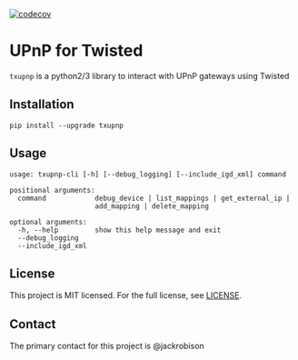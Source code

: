 [![codecov](https://codecov.io/gh/lbryio/txupnp/branch/master/graph/badge.svg)](https://codecov.io/gh/lbryio/txupnp)

# UPnP for Twisted

`txupnp` is a python2/3 library to interact with UPnP gateways using Twisted

## Installation

```
pip install --upgrade txupnp
```

## Usage

```
usage: txupnp-cli [-h] [--debug_logging] [--include_igd_xml] command

positional arguments:
  command            debug_device | list_mappings | get_external_ip |
                     add_mapping | delete_mapping

optional arguments:
  -h, --help         show this help message and exit
  --debug_logging
  --include_igd_xml
```


## License

This project is MIT licensed. For the full license, see [LICENSE](LICENSE).

## Contact

The primary contact for this project is @jackrobison
